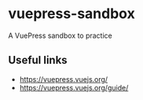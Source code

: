# vuepress-sandbox
A VuePress sandbox to practice 

## Useful links

- https://vuepress.vuejs.org/
- https://vuepress.vuejs.org/guide/
